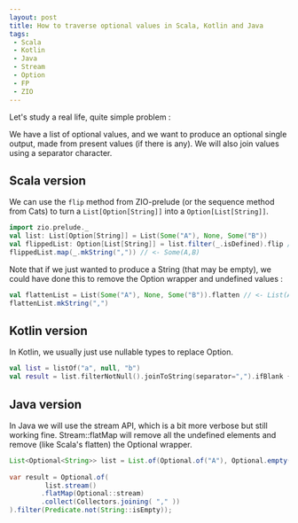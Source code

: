 ```yaml
---
layout: post
title: How to traverse optional values in Scala, Kotlin and Java
tags:
 - Scala
 - Kotlin
 - Java
 - Stream
 - Option
 - FP
 - ZIO
---
```


Let's study a real life, quite simple problem : 

We have a list of optional values, and we want to produce an optional single output, made from present values (if there is any).
We will also join values using a separator character.

## Scala version

We can use the `flip` method from ZIO-prelude (or the sequence method from Cats) to turn a `List[Option[String]]` into a `Option[List[String]]`.

```scala
import zio.prelude._
val list: List[Option[String]] = List(Some("A"), None, Some("B"))
val flippedList: Option[List[String]] = list.filter(_.isDefined).flip // <- Option(List(A,B))
flippedList.map(_.mkString(",")) // <- Some(A,B)
```

Note that if we just wanted to produce a String (that may be empty), we could have done this to remove the Option wrapper and undefined values : 

```scala
val flattenList = List(Some("A"), None, Some("B")).flatten // <- List(A, B)
flattenList.mkString(",")
```

## Kotlin version

In Kotlin, we usually just use nullable types to replace Option. 

```kotlin
val list = listOf("a", null, "b")
val result = list.filterNotNull().joinToString(separator=",").ifBlank { null }
```

## Java version

In Java we will use the stream API, which is a bit more verbose but still working fine.
Stream::flatMap will remove all the undefined elements and remove (like Scala's flatten) the Optional wrapper.

```java
List<Optional<String>> list = List.of(Optional.of("A"), Optional.empty(), Optional.of("B"));
     
var result = Optional.of(
         list.stream()
        .flatMap(Optional::stream)
        .collect(Collectors.joining( "," ))
).filter(Predicate.not(String::isEmpty));

```

